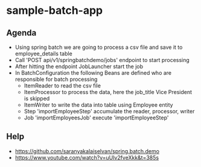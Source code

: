 # sample-batch-app
## Agenda
* Using spring batch we are going to process a csv file and save it to employee_details table
* Call 'POST api/v1/springbatchdemo/jobs' endpoint to start processing
* After hitting the endpoint JobLauncher start the job
* In BatchConfiguration the following Beans are defined who are responsible for batch processing
  * ItemReader to read the csv file
  * ItemProcessor to process the data, here the job_title Vice President is skipped
  * ItemWriter to write the data into table using Employee entity
  * Step 'importEmployeeStep' accumulate the reader, processor, writer
  * Job 'importEmployeesJob' execute 'importEmployeeStep'
## Help
* https://github.com/saranyakalaiselvan/spring.batch.demo
* https://www.youtube.com/watch?v=uUlv2fveXkk&t=385s

